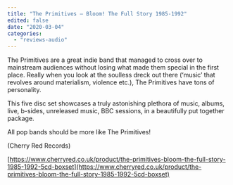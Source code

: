 ```yaml
---
title: "The Primitives – Bloom! The Full Story 1985-1992"
edited: false
date: "2020-03-04"
categories:
  - "reviews-audio"
---
```


The Primitives are a great indie band that managed to cross over to mainstream audiences without losing what made them special in the first place. Really when you look at the soulless dreck out there (‘music’ that revolves around materialism, violence etc.), The Primitives have tons of personality.

This five disc set showcases a truly astonishing plethora of music, albums, live, b-sides, unreleased music, BBC sessions, in a beautifully put together package.

All pop bands should be more like The Primitives!

(Cherry Red Records)

[https://www.cherryred.co.uk/product/the-primitives-bloom-the-full-story-1985-1992-5cd-boxset](https://www.cherryred.co.uk/product/the-primitives-bloom-the-full-story-1985-1992-5cd-boxset)
